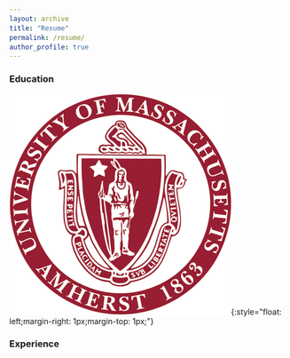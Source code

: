 ```yaml
---
layout: archive
title: "Resume"
permalink: /resume/
author_profile: true
---
```


### Education

![Some Title](images/umass.png){:style="float: left;margin-right: 1px;margin-top: 1px;"}

### Experience
